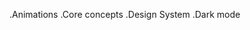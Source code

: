 <!-- .Colors -->
<!-- .Customization -->
<!-- .Typography -->
<!-- .Spaces & sizes -->
<!-- .Flex -->
<!-- .Grids -->
<!-- .Layouts -->
<!-- .Borders -->
<!-- .Effects & filters -->
.Animations
.Core concepts
.Design System
.Dark mode